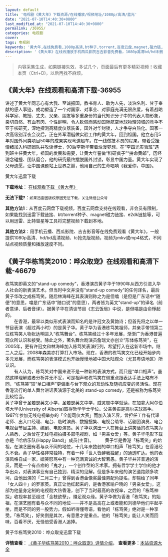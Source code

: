 ```yaml
---
layout: default
title: '电视剧《黄大年》下载资源/在线播放/视频地址/1080p/高清/蓝光'
date: "2021-07-10T14:40:30+0800"
last_modified_at: "2021-07-10T14:40:30+0800"
permalink: /36955/
categories: 电视剧
cover:
tags: 电视剧
keywords: '黄大年,在线免费看,1080p高清,bt种子,torrent,百度云盘,magnet,磁力链,迅雷下载资源'
description: '《黄大年》在线云播放手机西瓜影院吉吉影音免费看，1080p高清bd/hd未删减完整版和tc抢先枪版，mkv/mp4格式，附带bt/torrent种子、magnet/磁力链、百度云盘、网盘资源迅雷下载链接'
---
```


>内容采集生成，如果链接失效，多试几个，页面最后有更多精彩视频！收藏本页（Ctrl+D)，以后再找不麻烦。


## 《黄大年》在线观看和高清下载-36955

讲述了黄大年同志心有大我、至诚报国，教书育人、敢为人先，淡泊名利、甘于奉献的感人事迹，成功塑造了一个对国家、对事业、对家庭充满无限热爱，有着战略科学家、教授、丈夫、父亲、朋友等多重身份的当代知识分子中的代表人物形象，亲切自然、有血有肉、个性鲜明，令人钦佩而感动国际航空地球物理领域的竞争不亚于核研究，深地探测高精度仪器装备，国外对华封锁，人才争夺白热化。国家一次高级别深夜会议后，正在外军潜艇做实验工作的黄大年，回到祖国。他立志用5年对国外同类项目50年的成果实现弯道超车。在一线做技术员的程果，带着受挫情绪加入科研团队并攻读博士，90后李斯华带着烂漫梦想，在“李四光实验班”遇到班主任黄大年。祖国的发展和需要，让黄大年誓做“科研疯子”“拼命黄郎”，历经理念碰撞、团队磨合，他的研究最终摆脱国外封锁，彰显中国力量。黄大年实现了父母遗愿，让中国课题站上世界之巅，他用自己的生命唱响《我爱你，中国》。


黄大年迅雷下载

**下载地址**： [在线观看下载 《黄大年》](https://www.993dy.com//vod-detail-id-27861.html) 


**无法下载?**：`如果迅雷因版权原因无法下载，关注微信公众号 `

**其他方法1**：从百度云网盘下载视频，百度云网盘支持在线观看，非会员有限制，如果能找到迅雷下载链接、bt/torrent种子、magnet磁力链接、e2dk链接等，可以用迅雷、比特彗星等工具将完整视频下载到本地。

**其他方法2**：用手机云播、西瓜影院、吉吉影音等在线免费观看《黄大年》，一般提供1080p高清、hd/bd高清视频、tc抢先版视频，视频为mkv或mp4格式，不同站点视频质量和播放速度不同。


## 《黄子华栋笃笑2010：哗众取宠》在线观看和高清下载-46679

栋笃笑即英文的&ldquo;stand-up comedy”，香港演员黄子华于1990年从西方引进入华人社会的新表演艺术。但当时中文并没有&ldquo;stand-up comedy”的任何译名，最后黄子华改之成栋笃笑。随后林海峰在其表演则称之为是但噏（是但是广东话中&ldquo;随便”的意思，噏是广东话中“随口说&rdquo;的意思），两者皆为英文&ldquo;stand-up”的译名（前者意译、后者音译）。据黄子华在清谈节目《志云饭局》中说，是但噏是由俞琤起的。<br />　　在香港，最早以类似形式表演而知名的是许冠文及黄韵诗；但首先将之以单一节目表演（超过两小时）的是黄子华。黄子华为香港栋笃笑祖师，并亲手带领第二位栋笃笑人物张达明进入&ldquo;栋笃舞台”。栋笃笑经过十多年发展，渐渐广为香港普遍观众所认识和接受。除此之外，著名舞台剧演员詹瑞文亦创立&ldquo;形体栋笃笑&rdquo;，在2005年，更有许冠文和林海峰加入栋笃笑表演行列，希望打入在这新市场中。继二人之后，2008年森美亦打算打入市场。现在，香港的栋笃笑文化已经开始步向多元发展，而栋笃笑的表演模式也开始慢慢地被中国大陆观众（尤其粤语地区）所认识。<br />　　有人认为，栋笃笑对中国来说不是一种新的表演方式，而只是&ldquo;单口相声”。虽然这样理解或者分析并无不妥，可是相声和栋笃笑在侧重点跟表达手法上略有不同，&ldquo;栋笃笑&rdquo;较&ldquo;单口相声”更偏重与台下观众的互动性及随机应变的灵活性。现在香港流行的单人舞台讲话表演源于北美的 stand-up comedy，还是被称为栋笃笑比较恰当。<br /> 黄子华曾于圣若瑟英文小学，圣若瑟英文中学，威灵顿中学就读，在加拿大阿尔伯塔大学(University of Alberta)取得哲学学士学位。父亲黄振是高尔夫球高手。1987年参加无线电视举办的「全能司仪大赛」而加入演艺界，曾担任工作有代课老师、出入口经理、电台、临时演员、数据搜集、电视台助导、话剧团演员、电台电视台节目主持、编剧、电影演员。黄子华以演出一人在舞台上讲笑话的栋笃笑为人熟悉，之后曾在无线电视拍摄多部电视剧，如「男亲女爱」等。黄子华电影下载亦是「哈痞乐队(Happy Band)」成员(主音)。&nbsp; 　　黄子华是香港「栋笃笑」的始祖，在演艺圈有着与众不同的地位，十几年来独创的单口相声「栋笃笑」在香港经久不衰。黄子华性格非常独特，有着一种「世人皆醉我独醒」的通透旷达。他的表演风格自成一家，嬉笑怒骂中有一种充满真诚的大智若愚。黄子华并非普通的演员，而是一个有点痞的「鬼才」，一个创作型的艺术家。拥有哲学学士学位的他才华出众，对表演事业有自己独到、精深的见解。但是多年来他的演艺道路颇多坎坷，由他出演的「二月三十」曾得到香港金像奖最佳男配角提名，却输给了同年「女人四十」的罗家英。真正让他红起来的，是香港家喻户晓的「男亲女爱」，这部为他量身定制的电视剧大热香港，创下了当时最高的收视率，之后的「栋笃神探」收视率甚至超过「金枝欲孽」，赚足观众缘。黄子华做为香港「栋笃笑」的始祖，在演艺圈有着与众不同的地位&mdash;—并不是高高在上或者能和刘德华他们平起平坐，而是不同的另一股势力。假如听得懂粤语，看他的「栋笃笑」绝对是一种享受。「栋笃笑」，好笑倒是其次，有意思才是重点。他的「栋笃笑」能让人笑而回味，百看不厌，无怪倍受香港人追捧。


黄子华栋笃笑2010：哗众取宠迅雷下载

**详情查看**： [《黄子华栋笃笑2010：哗众取宠》详情介绍](/movie/46679/)， **查看更多**：[本站资源大全](/movie/t/all/)

